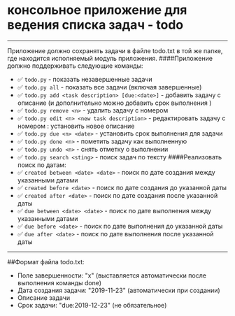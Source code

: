 # консольное приложениe для ведения списка задач - todo
___________________________________
Приложение должно сохранять задачи в файле todo.txt в той же папке, где находится исполняемый модуль приложения.
####Приложение должно поддерживать следующие команды:
* :white_check_mark: `todo.py` - показать незавершенные задачи
* :white_check_mark: `todo.py all` - показать все задачи (включая завершенные)
* :white_check_mark: `todo.py add <task description> [due:<date>]` - добавить задачу с описание <task description> (и дополнительно можно добавить срок выполнения <date>)
* :white_check_mark: `todo.py remove <n>` - удалить задачу с номером <n>
* :white_check_mark: `todo.py edit <n> <new task description>` - редактировать задачу с номером <n>: установить новое описание <new task description>
* :white_check_mark: `todo.py due <n> <date>` - установить срок выполнения <date> для задачи <n>
* :white_check_mark: `todo.py done <n>` - пометить задачу как выполненную
* :white_check_mark: `todo.py undo <n>` - снять отметку о выполнении
* :white_check_mark: `todo.py search <sting>` - поиск задач по тексту <string>
####Реализовать поиск по датам:
* :white_check_mark: `created between <date> <date>`  - поиск по дате создания между указанными датами
* :white_check_mark: `created before <date>` - поиск по дате создания до указанной даты
* :white_check_mark: `created after <date>` - поиск по дате создания после указанной даты
* :white_check_mark: `due between <date> <date>`  - поиск по дате выполнения между указанными датами
* :white_check_mark: `due before <date>` - поиск по дате выполнения до указанной даты 
* :white_check_mark: `due after <date>` - поиск по дате выполнения после указанной даты
____________________________
##Формат файла todo.txt:
* Поле завершенности: "x" (выставляется автоматически после выполнения команды done)
* Дата создания задачи: "2019-11-23" (автоматически при создании)
* Описание задачи
* Срок задачи: "due:2019-12-23" (не обязательное)
